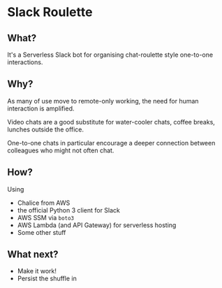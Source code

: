 Slack Roulette
==============

What?
-----

It's a Serverless Slack bot for organising chat-roulette style one-to-one interactions.

 
Why?
----
 
As many of use move to remote-only working,
the need for human interaction is amplified.

Video chats are a good substitute for water-cooler chats, coffee breaks, lunches outside the office.

One-to-one chats in particular encourage a deeper connection between colleagues who might not often chat.


How?
----

Using
 * Chalice from AWS
 * the official Python 3 client for Slack
 * AWS SSM via `boto3`
 * AWS Lambda (and API Gateway) for serverless hosting
 * Some other stuff


What next?
----------

 * Make it work!
 * Persist the shuffle in
